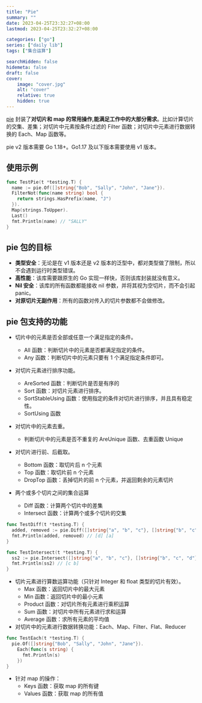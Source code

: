 ```yaml
---
title: "Pie"
summary: ""
date: 2023-04-25T23:32:27+08:00
lastmod: 2023-04-25T23:32:27+08:00

categories: ["go"]
series: ["daily lib"]
tags: ["集合运算"]

searchHidden: false
hidemeta: false
draft: false
cover:
    image: "cover.jpg"
    alt: "cover"
    relative: true
    hidden: true
---
```


[pie](https://github.com/elliotchance/pie) 封装了**对切片和 map 的常用操作,能满足工作中的大部分需求**。比如计算切片的交集、差集；对切片中元素按条件过滤的 Filter 函数；对切片中元素进行数据转换的 Each、Map 函数等。

pie v2 版本需要 Go 1.18+。Go1.17 及以下版本需要使用 v1 版本。

## 使用示例

```go
func TestPie(t *testing.T) {
  name := pie.Of([]string{"Bob", "Sally", "John", "Jane"}).
  FilterNot(func(name string) bool {
    return strings.HasPrefix(name, "J")
  }).
  Map(strings.ToUpper).
  Last()
  fmt.Println(name) // "SALLY"
}
```

## pie 包的目标

- **类型安全**：无论是在 v1 版本还是 v2 版本的泛型中，都对类型做了限制，所以不会遇到运行时类型错误。
- **高性能**：该库需要跟原生的 Go 实现一样快，否则该库封装就没有意义。
- **Nil 安全**：该库的所有函数都能接收 nil 参数，并将其视为空切片，而不会引起 panic。
- **对原切片无副作用**：所有的函数对传入的切片参数都不会做修改。

## pie 包支持的功能

- 切片中的元素是否全部或任意一个满足指定的条件。
  - All 函数：判断切片中的元素是否都满足指定的条件。
  - Any 函数：判断切片中的元素只要有 1 个满足指定条件即可。

- 对切片元素进行排序功能。
  - AreSorted 函数：判断切片是否是有序的
  - Sort 函数：对切片元素进行排序。
  - SortStableUsing 函数：使用指定的条件对切片进行排序，并且具有稳定性。
  - SortUsing 函数

- 对切片中的元素去重。
  - 判断切片中的元素是否不重复的 AreUnique 函数、去重函数 Unique

- 对切片进行前、后截取。
  - Bottom 函数：取切片后 n 个元素
  - Top 函数：取切片前 n 个元素
  - DropTop 函数：丢掉切片的前 n 个元素，并返回剩余的元素切片

- 两个或多个切片之间的集合运算
  - Diff 函数：计算两个切片中的差集
  - Intersect 函数：计算两个或多个切片的交集


```go
func TestDiff(t *testing.T) {
  added, removed := pie.Diff([]string{"a", "b", "c"}, []string{"b", "c", "d"})
  fmt.Println(added, removed) // [d] [a]
}

func TestIntersect(t *testing.T) {
  ss2 := pie.Intersect([]string{"a", "b", "c"}, []string{"b", "c", "d"})
  fmt.Println(ss2) // [c b]
}
```



- 切片元素进行算数运算功能（只针对 Integer 和 float 类型的切片有效）。
  - Max 函数：返回切片中的最大元素
  - Min 函数：返回切片中的最小元素
  - Product 函数：对切片所有元素进行乘积运算
  - Sum 函数：对切片中所有元素进行求和运算
  - Average 函数：求所有元素的平均值
- 对切片中的元素进行数据转换功能：Each、Map、Filter、Flat、Reducer

```go
func TestEach(t *testing.T) {
  pie.Of([]string{"Bob", "Sally", "John", "Jane"}).
    Each(func(s string) {
      fmt.Println(s)
    })
}
```



- 针对 map 的操作：
  - Keys 函数：获取 map 的所有键
  - Values 函数：获取 map 的所有值
